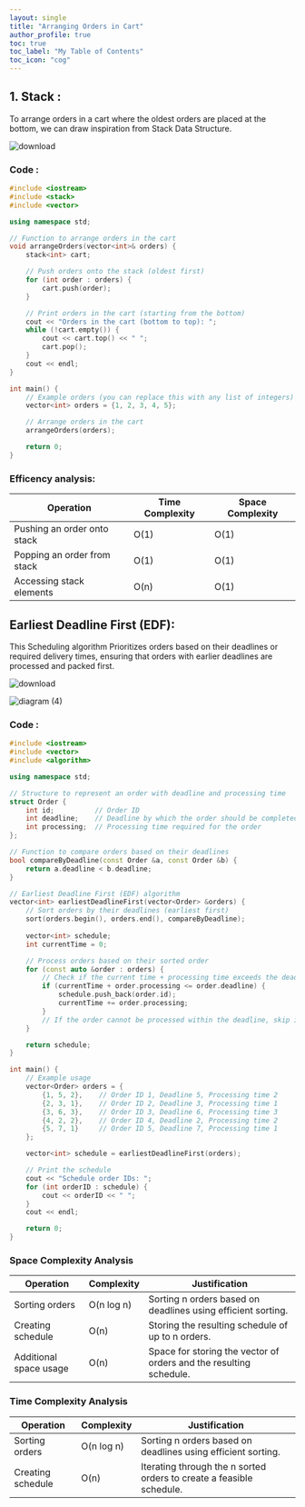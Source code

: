 ```yaml
---
layout: single
title: "Arranging Orders in Cart"
author_profile: true
toc: true
toc_label: "My Table of Contents"
toc_icon: "cog"
---
```


 

## 1. Stack :

To arrange orders in a cart where the oldest orders are placed at the bottom, we can draw inspiration from Stack Data Structure.

![download](https://github.com/Abhijna107/Abhijna107.github.io/assets/105065886/e84eabd7-eba9-4461-b8e1-0fab43f9484f)

### Code :
```cpp
#include <iostream>
#include <stack>
#include <vector>

using namespace std;

// Function to arrange orders in the cart
void arrangeOrders(vector<int>& orders) {
    stack<int> cart;

    // Push orders onto the stack (oldest first)
    for (int order : orders) {
        cart.push(order);
    }

    // Print orders in the cart (starting from the bottom)
    cout << "Orders in the cart (bottom to top): ";
    while (!cart.empty()) {
        cout << cart.top() << " ";
        cart.pop();
    }
    cout << endl;
}

int main() {
    // Example orders (you can replace this with any list of integers)
    vector<int> orders = {1, 2, 3, 4, 5};

    // Arrange orders in the cart
    arrangeOrders(orders);

    return 0;
}

```
### Efficency analysis:

| Operation                    | Time Complexity | Space Complexity |
|------------------------------|-----------------|------------------|
| Pushing an order onto stack  | O(1)            | O(1)             |
| Popping an order from stack  | O(1)            | O(1)             |
| Accessing stack elements     | O(n)            | O(1)             |

   
## Earliest Deadline First (EDF):

This Scheduling algorithm Prioritizes orders based on their deadlines or required delivery times, ensuring that orders with earlier deadlines are processed and packed first.

![download](https://github.com/Abhijna107/Abhijna107.github.io/assets/105065886/668a69a4-3dfb-443f-b481-42b34db0f3da)

![diagram (4)](https://github.com/Abhijna107/Abhijna107.github.io/assets/105065886/2ec8a7b5-ca63-40af-ad3d-30dc13151451)




### Code :

```cpp
#include <iostream>
#include <vector>
#include <algorithm>

using namespace std;

// Structure to represent an order with deadline and processing time
struct Order {
    int id;          // Order ID
    int deadline;    // Deadline by which the order should be completed
    int processing;  // Processing time required for the order
};

// Function to compare orders based on their deadlines
bool compareByDeadline(const Order &a, const Order &b) {
    return a.deadline < b.deadline;
}

// Earliest Deadline First (EDF) algorithm
vector<int> earliestDeadlineFirst(vector<Order> &orders) {
    // Sort orders by their deadlines (earliest first)
    sort(orders.begin(), orders.end(), compareByDeadline);
    
    vector<int> schedule;
    int currentTime = 0;

    // Process orders based on their sorted order
    for (const auto &order : orders) {
        // Check if the current time + processing time exceeds the deadline
        if (currentTime + order.processing <= order.deadline) {
            schedule.push_back(order.id);
            currentTime += order.processing;
        }
        // If the order cannot be processed within the deadline, skip it
    }

    return schedule;
}

int main() {
    // Example usage
    vector<Order> orders = {
        {1, 5, 2},    // Order ID 1, Deadline 5, Processing time 2
        {2, 3, 1},    // Order ID 2, Deadline 3, Processing time 1
        {3, 6, 3},    // Order ID 3, Deadline 6, Processing time 3
        {4, 2, 2},    // Order ID 4, Deadline 2, Processing time 2
        {5, 7, 1}     // Order ID 5, Deadline 7, Processing time 1
    };

    vector<int> schedule = earliestDeadlineFirst(orders);

    // Print the schedule
    cout << "Schedule order IDs: ";
    for (int orderID : schedule) {
        cout << orderID << " ";
    }
    cout << endl;

    return 0;
}

```
### Space Complexity Analysis

| Operation              | Complexity | Justification                                                    |
|------------------------|------------|------------------------------------------------------------------|
| Sorting orders         | O(n log n) | Sorting n orders based on deadlines using efficient sorting.      |
| Creating schedule      | O(n)       | Storing the resulting schedule of up to n orders.                |
| Additional space usage | O(n)       | Space for storing the vector of orders and the resulting schedule.|

### Time Complexity Analysis

| Operation              | Complexity | Justification                                                    |
|------------------------|------------|------------------------------------------------------------------|
| Sorting orders         | O(n log n) | Sorting n orders based on deadlines using efficient sorting.      |
| Creating schedule      | O(n)       | Iterating through the n sorted orders to create a feasible schedule.|
